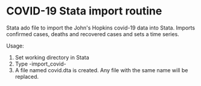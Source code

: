 # COVID-19 Stata import routine
Stata ado file to import the John's Hopkins covid-19 data into Stata.
Imports confirmed cases, deaths and recovered cases and sets a time series.

Usage:
1. Set working directory in Stata
2. Type -import_covid-
3. A file named covid.dta is created. Any file with the same name will be replaced.

